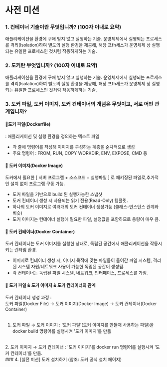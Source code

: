# 사전 미션

### 1. 컨테이너 기술이란 무엇입니까? (100자 이내로 요약)
애플리케이션을 환경에 구애 받지 않고 실행하는 기술.
운영체제에서 실행되는 프로세스를 격리(Isolation)하여 별도의 실행 환경을 제공해, 해당 프fh세스가 운영체제 상 실행되는 유일한 프로세스인 것처럼 작동하게하는 기술.
</br>
### 2. 도커란 무엇입니까? (100자 이내로 요약)
애플리케이션을 환경에 구애 받지 않고 실행하는 기술.
운영체제에서 실행되는 프로세스를 격리(Isolation)하여 별도의 실행 환경을 제공해, 해당 프fh세스가 운영체제 상 실행되는 유일한 프로세스인 것처럼 작동하게하는 기술.
</br>

### 3. 도커 파일, 도커 이미지, 도커 컨테이너의 개념은 무엇이고, 서로 어떤 관계입니까?
#### 📌도커 파일(Dockerfile)
: 애플리케이션 및 실행 환경을 정의하는 텍스트 파일
</br>
- 각 줄에 명령어를 작성해 이미지를 구성하는 계층을 순차적으로 생성
- 주요 명령어 : FROM, RUN, COPY WORKDIR, ENV, EXPOSE, CMD 등

#### 📌 도커 이미지(Docker Image)
도커에서 필요한 [ 서버 프로그램 + 소스코드 + 실행파일 ] 로 패키징된 파일로,추가적인 설치 없이 프로그램 구동 가능.
</br>
- 도커 파일을 기반으로 build 된 실행가능한 스냅샷
- 도커 컨테이너 생성 시 사용되는 읽기 전용(Read-Only) 템플릿.
- 하나의 도커 이미지로 여러개의 도커 컨테이너 생성가능 (클래스-인스턴스 관계와 비슷)
- 도커 이미지는 컨테이너 실행에 필요한 파일, 설정값을 포함하므로 용량이 매우 큼.

#### 📌 도커 컨테이너(Docker Container)
도커 컨테이너는 도커 이미지를 실행한 상태로, 독립된 공간에서 애플리케이션을 작동시키는 런타임 환경.
</br>
- 이미지로 컨테이너 생성 시, 이미지 목적에 맞는 파일들이 들어간 파일 시스템, 격리된 시스템 자원/네트워크 사용이 가능한 독립된 공간이 생성됨.
- 각 컨테이너는 독립된 파일 시스템, 네트워크, 인터페이스, 프로세스를 가짐.

#### 📌 도커 파일 & 도커 이미지 & 도커 컨테이너의 관계

도커 컨테이너 생성 과정 :
</br>
도커 파일(Docker File) → 도커 이미지(Docker Image) → 도커 컨테이너(Docker Container)
</br>
</br>
1. 도커 파일 → 도커 이미지 : '도커 파일'(도커 이미지를 만들때 사용하는 파일)을 docker build 명령어를 실행시켜 '도커 이미지'를 만듦
</br>
2. 도커 이미지 → 도커 컨테이너 : '도커 이미지'를 docker run 명령어를 실행시켜 '도커 컨테이너'를 만듦.
</br>
### 4. [실전 미션] 도커 설치하기 (참조: 도커 공식 설치 페이지)

